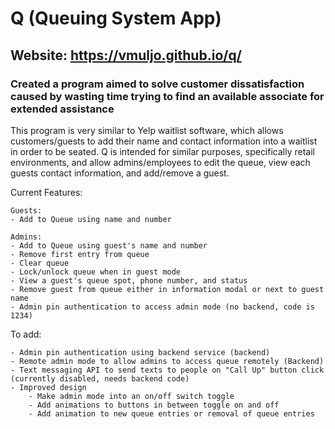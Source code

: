 # Q (Queuing System App)
## Website: https://vmuljo.github.io/q/
### Created a program aimed to solve customer dissatisfaction caused by wasting time trying to find an available associate for extended assistance

This program is very similar to Yelp waitlist software, which allows customers/guests to add their name and contact information into a waitlist in order to be seated. Q is intended for similar purposes, specifically retail environments, and allow admins/employees to edit the queue, view each guests contact information, and add/remove a guest.

Current Features:

    Guests:
    - Add to Queue using name and number

    Admins:
    - Add to Queue using guest's name and number
    - Remove first entry from queue
    - Clear queue
    - Lock/unlock queue when in guest mode
    - View a guest's queue spot, phone number, and status
    - Remove guest from queue either in information modal or next to guest name
    - Admin pin authentication to access admin mode (no backend, code is 1234)

To add:

    - Admin pin authentication using backend service (backend)
    - Remote admin mode to allow admins to access queue remotely (Backend)
    - Text messaging API to send texts to people on "Call Up" button click (currently disabled, needs backend code)
    - Improved design
        - Make admin mode into an on/off switch toggle
        - Add animations to buttons in between toggle on and off
        - Add animation to new queue entries or removal of queue entries
